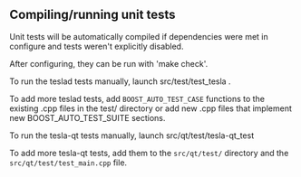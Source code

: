 Compiling/running unit tests
------------------------------------

Unit tests will be automatically compiled if dependencies were met in configure
and tests weren't explicitly disabled.

After configuring, they can be run with 'make check'.

To run the teslad tests manually, launch src/test/test_tesla .

To add more teslad tests, add `BOOST_AUTO_TEST_CASE` functions to the existing
.cpp files in the test/ directory or add new .cpp files that
implement new BOOST_AUTO_TEST_SUITE sections.

To run the tesla-qt tests manually, launch src/qt/test/tesla-qt_test

To add more tesla-qt tests, add them to the `src/qt/test/` directory and
the `src/qt/test/test_main.cpp` file.
